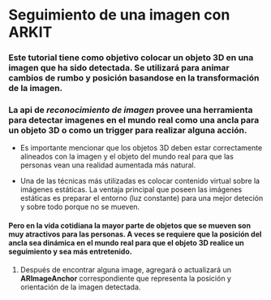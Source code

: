 # Seguimiento de una imagen con ARKIT

### Este tutorial tiene como objetivo colocar un objeto 3D en una imagen que ha sido detectada. Se utilizará para animar cambios de rumbo y posición basandose en la transformación de la imagen.

### La api de *reconocimiento de imagen* provee una herramienta para detectar imagenes en el mundo real como una ancla para un objeto 3D o como un trigger para realizar alguna acción.

* Es importante mencionar que los objetos 3D deben estar correctamente alineados con la imagen y el objeto del mundo real para que las personas vean una realidad aumentada más natural. 

* Una de las técnicas más utilizadas es colocar contenido virtual sobre la imágenes estáticas. La ventaja principal que poseen las imágenes estáticas es preparar el entorno (luz constante) para una mejor deteción y sobre todo porque no se mueven.

#### Pero en la vida cotidiana la mayor parte de objetos que se mueven son muy atractivos para las personas. A veces se requiere que la posición del ancla sea dinámica en el mundo real para que el objeto 3D realice un seguimiento y sea más entretenido.





1. Después de encontrar alguna image, agregará o actualizará un **ARImageAnchor** correspondiente que representa la posición y orientación de la imagen detectada.
